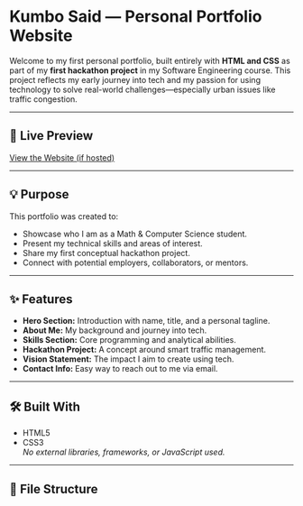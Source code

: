 # Kumbo Said — Personal Portfolio Website

Welcome to my first personal portfolio, built entirely with **HTML and CSS** as part of my **first hackathon project** in my Software Engineering course. This project reflects my early journey into tech and my passion for using technology to solve real-world challenges—especially urban issues like traffic congestion.

---

## 🔗 Live Preview

[View the Website (if hosted)](https://github.com/SAIDKUMBO.io/portfolio)  

---

## 💡 Purpose

This portfolio was created to:

- Showcase who I am as a Math & Computer Science student.
- Present my technical skills and areas of interest.
- Share my first conceptual hackathon project.
- Connect with potential employers, collaborators, or mentors.

---

## ✨ Features

- **Hero Section:** Introduction with name, title, and a personal tagline.
- **About Me:** My background and journey into tech.
- **Skills Section:** Core programming and analytical abilities.
- **Hackathon Project:** A concept around smart traffic management.
- **Vision Statement:** The impact I aim to create using tech.
- **Contact Info:** Easy way to reach out to me via email.

---

## 🛠️ Built With

- HTML5
- CSS3  
*No external libraries, frameworks, or JavaScript used.*

---

## 📂 File Structure

